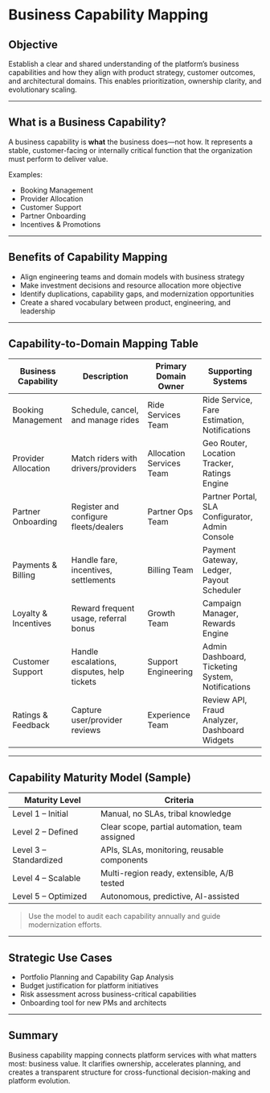 # Business Capability Mapping

## Objective
Establish a clear and shared understanding of the platform’s business capabilities and how they align with product strategy, customer outcomes, and architectural domains. This enables prioritization, ownership clarity, and evolutionary scaling.

---

## What is a Business Capability?
A business capability is **what** the business does—not how. It represents a stable, customer-facing or internally critical function that the organization must perform to deliver value.

Examples:
- Booking Management
- Provider Allocation
- Customer Support
- Partner Onboarding
- Incentives & Promotions

---

## Benefits of Capability Mapping
- Align engineering teams and domain models with business strategy
- Make investment decisions and resource allocation more objective
- Identify duplications, capability gaps, and modernization opportunities
- Create a shared vocabulary between product, engineering, and leadership

---

## Capability-to-Domain Mapping Table

| Business Capability | Description | Primary Domain Owner | Supporting Systems |
|---------------------|-------------|-----------------------|---------------------|
| Booking Management | Schedule, cancel, and manage rides | Ride Services Team | Ride Service, Fare Estimation, Notifications |
| Provider Allocation | Match riders with drivers/providers | Allocation Services Team | Geo Router, Location Tracker, Ratings Engine |
| Partner Onboarding | Register and configure fleets/dealers | Partner Ops Team | Partner Portal, SLA Configurator, Admin Console |
| Payments & Billing | Handle fare, incentives, settlements | Billing Team | Payment Gateway, Ledger, Payout Scheduler |
| Loyalty & Incentives | Reward frequent usage, referral bonus | Growth Team | Campaign Manager, Rewards Engine |
| Customer Support | Handle escalations, disputes, help tickets | Support Engineering | Admin Dashboard, Ticketing System, Notifications |
| Ratings & Feedback | Capture user/provider reviews | Experience Team | Review API, Fraud Analyzer, Dashboard Widgets |

---

## Capability Maturity Model (Sample)
| Maturity Level | Criteria |
|----------------|----------|
| Level 1 – Initial | Manual, no SLAs, tribal knowledge |
| Level 2 – Defined | Clear scope, partial automation, team assigned |
| Level 3 – Standardized | APIs, SLAs, monitoring, reusable components |
| Level 4 – Scalable | Multi-region ready, extensible, A/B tested |
| Level 5 – Optimized | Autonomous, predictive, AI-assisted |

> Use the model to audit each capability annually and guide modernization efforts.

---

## Strategic Use Cases
- Portfolio Planning and Capability Gap Analysis
- Budget justification for platform initiatives
- Risk assessment across business-critical capabilities
- Onboarding tool for new PMs and architects

---

## Summary
Business capability mapping connects platform services with what matters most: business value. It clarifies ownership, accelerates planning, and creates a transparent structure for cross-functional decision-making and platform evolution.

